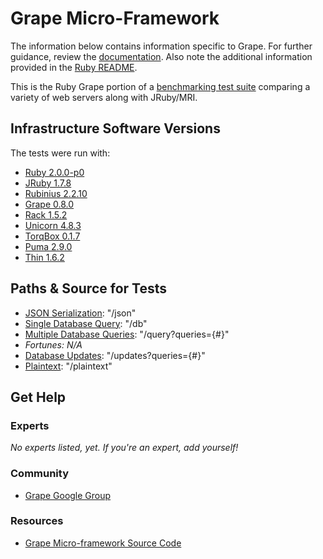 # Grape Micro-Framework

The information below contains information specific to Grape. 
For further guidance, review the 
[documentation](http://frameworkbenchmarks.readthedocs.org/en/latest/). 
Also note the additional information provided in the [Ruby README](../).

This is the Ruby Grape portion of a [benchmarking test suite](../../) 
comparing a variety of web servers along with JRuby/MRI.

## Infrastructure Software Versions
The tests were run with:

* [Ruby 2.0.0-p0](http://www.ruby-lang.org/)
* [JRuby 1.7.8](http://jruby.org/)
* [Rubinius 2.2.10](http://rubini.us/)
* [Grape 0.8.0](http://intridea.github.io/grape/)
* [Rack 1.5.2](http://rack.github.com/)
* [Unicorn 4.8.3](http://unicorn.bogomips.org/)
* [TorqBox 0.1.7](http://torquebox.org/torqbox/)
* [Puma 2.9.0](http://puma.io/)
* [Thin 1.6.2](http://code.macournoyer.com/thin/)

## Paths & Source for Tests

* [JSON Serialization](config.ru): "/json"
* [Single Database Query](config.ru): "/db"
* [Multiple Database Queries](config.ru): "/query?queries={#}"
* _Fortunes: N/A_
* [Database Updates](config.ru): "/updates?queries={#}"
* [Plaintext](config.ru): "/plaintext"

## Get Help

### Experts

_No experts listed, yet. If you're an expert, add yourself!_

### Community

* [Grape Google Group](https://groups.google.com/forum/?fromgroups#!forum/ruby-grape)

### Resources

* [Grape Micro-framework Source Code](https://github.com/intridea/grape)
